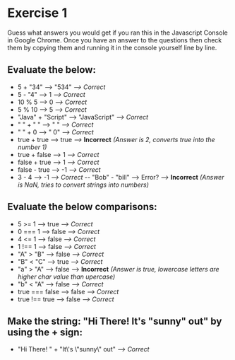 
# Exercise 1
Guess what answers you would get if you ran this in the Javascript Console in Google Chrome. Once you have an answer to the questions then check them by copying them and running it in the console yourself line by line.

## Evaluate the below:
- 5 + "34" --> "534" *--> Correct*
- 5 - "4"  --> 1 *--> Correct*
- 10 % 5   --> 0 *--> Correct*
- 5 % 10   --> 5 *--> Correct* 
- "Java" + "Script" --> "JavaScript" *--> Correct* 
- " " + " "  --> "  " *--> Correct* 
- " " + 0    --> " 0" *--> Correct*
- true + true --> true  *-->* **Incorrect** *(Answer is 2, converts true into the number 1)*
- true + false --> 1 *--> Correct* 
- false + true --> 1 *--> Correct* 
- false - true --> -1 *--> Correct* 
- 3 - 4  --> -1 *--> Correct*
-- "Bob" - "bill"  --> Error? *-->* **Incorrect** *(Answer is NaN, tries to convert strings into numbers)*


## Evaluate the below comparisons:
- 5 >= 1  --> true *--> Correct* 
- 0 === 1 --> false *--> Correct* 
- 4 <= 1  --> false *--> Correct* 
- 1 !== 1  --> false *--> Correct* 
- "A" > "B" --> false *--> Correct* 
- "B" < "C" --> true *--> Correct* 
- "a" > "A" --> false  --> **Incorrect** *(Answer is true, lowercase letters are higher char value than upercase)*
- "b" < "A" --> false *--> Correct*
- true === false --> false *--> Correct* 
- true !== true --> false *--> Correct* 


## Make the string: "Hi There! It's "sunny" out" by using the + sign:
- "Hi There! " + "It\\'s \\"sunny\\" out" *--> Correct* 